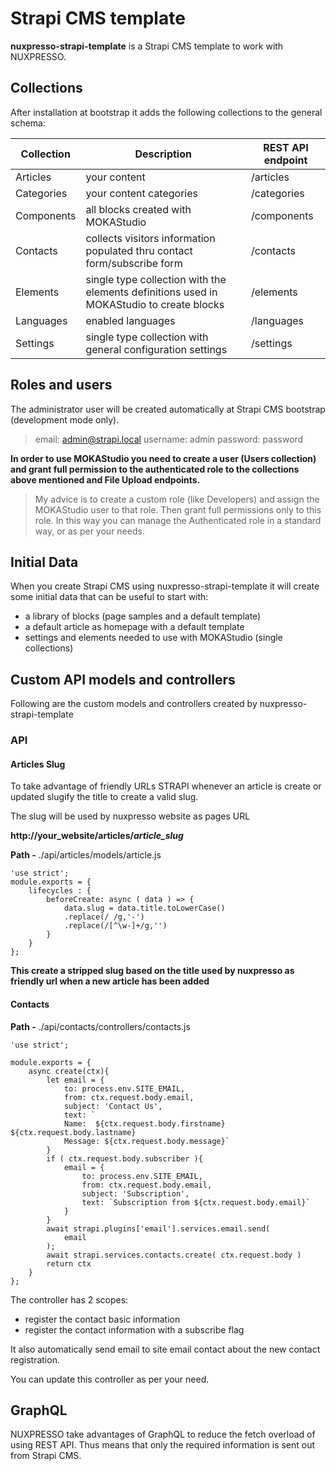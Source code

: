 # Strapi CMS template

**nuxpresso-strapi-template** is a Strapi CMS template to work with NUXPRESSO.


## Collections

After installation at bootstrap it adds the following collections to the general schema:

<table>
    <thead>
        <th>Collection</th>
        <th>Description</th>
        <th>REST API endpoint</th>
    </thead>
    <tbody>
        <tr>
            <td>Articles</td>
            <td>your content</td>
            <td>/articles</td>
        </tr>
        <tr>
            <td>Categories</td>
            <td>your content categories</td>
            <td>/categories</td>
        </tr>
        <tr>
            <td>Components</td>
            <td>all blocks created with MOKAStudio</td>
            <td>/components</td>
        </tr>
        <tr>
            <td>Contacts</td>
            <td>
                collects visitors information populated thru contact form/subscribe form
            </td>
            <td>/contacts</td>
        </tr>
        <tr>
            <td>Elements</td>
            <td>
                single type collection with the elements definitions used in MOKAStudio to create blocks
            </td>
            <td>/elements</td>
        </tr>
        <tr>
            <td>Languages</td>
            <td>
                enabled languages 
            </td>
            <td>/languages</td>
        </tr>
        <tr>
            <td>Settings</td>
            <td>
                single type collection with general configuration settings
            </td>
            <td>/settings</td>
        </tr>
    </tbody>
</table>


## Roles and users

The administrator user will be created automatically at Strapi CMS bootstrap (development mode only).

> email: admin@strapi.local
> username: admin
> password: password


**In order to use MOKAStudio you need to create a user (Users collection) and grant full permission to the authenticated role to the collections above mentioned and File Upload endpoints.**

> My advice is to create a custom role (like Developers) and assign the MOKAStudio user to that role. Then grant full permissions only to this role. In this way you can manage the Authenticated role in a standard way, or as per your needs.

## Initial Data

When you create Strapi CMS using nuxpresso-strapi-template it will create some initial data that can be useful to start with:

- a library of blocks (page samples and a default template)
- a default article as homepage with a default template
- settings and elements needed to use with MOKAStudio (single collections)


## Custom API models and controllers

Following are the custom models and controllers created by nuxpresso-strapi-template


### API 

#### Articles Slug

To take advantage of friendly URLs STRAPI whenever an article is create or updated slugify the title to create a valid slug. 

The slug will be used by nuxpresso website as pages URL 

**http://your_website/articles/_article_slug_**

**Path -** ./api/articles/models/article.js

```
'use strict';
module.exports = {
    lifecycles : {
        beforeCreate: async ( data ) => {
            data.slug = data.title.toLowerCase()
            .replace(/ /g,'-')
            .replace(/[^\w-]+/g,'') 
        }
    }
};
```

**This create a stripped slug based on the title used by nuxpresso as friendly url when a new article has been added**



#### Contacts

**Path -** ./api/contacts/controllers/contacts.js
```
'use strict';

module.exports = {
    async create(ctx){
        let email = {
            to: process.env.SITE_EMAIL,
            from: ctx.request.body.email,
            subject: 'Contact Us',
            text: `
            Name:  ${ctx.request.body.firstname} ${ctx.request.body.lastname} 
            Message: ${ctx.request.body.message}`
        }
        if ( ctx.request.body.subscriber ){
            email = {
                to: process.env.SITE_EMAIL,
                from: ctx.request.body.email,
                subject: 'Subscription',
                text: `Subscription from ${ctx.request.body.email}`
            }
        }
        await strapi.plugins['email'].services.email.send(
            email
        );
        await strapi.services.contacts.create( ctx.request.body )
        return ctx
    }
};
```

The controller has 2 scopes:

- register the contact basic information 
- register the contact information with a subscribe flag 

It also automatically send email to site email contact about the new contact registration.

You can update this controller as per your need.



## GraphQL

NUXPRESSO take advantages of GraphQL to reduce the fetch overload of using REST API. Thus means that only the required information is sent out from Strapi CMS.
